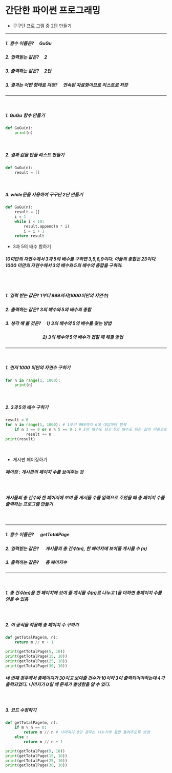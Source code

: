 # 간단한 파이썬 프로그래밍
+ 구구단 프로 그램 중 2단 만들기
---
##### 1. __함수 이름은?__ &nbsp;&nbsp;&nbsp;&nbsp;GuGu
##### 2. __입력받는 값은?__ &nbsp;&nbsp;&nbsp;&nbsp;2
##### 3. __출력하는 값은?__ &nbsp;&nbsp;&nbsp;&nbsp;2단
##### 3. __결과는 어떤 형태로 저장?__ &nbsp;&nbsp;&nbsp;&nbsp;연속된 자료형이므로 리스트로 저장
---
&nbsp;
##### 1. GuGu 함수 만들기
```python
def GuGu(n):
    print(n)
```
&nbsp;
##### 2. 결과 값을 만들 리스트 만들기
```python
def GuGu(n):
    result = []
```
&nbsp;
##### 3. while문을 사용하여 구구단 2단 만들기
```python
def GuGu(n):
    result = []
    i = 1
    while i < 10:
        result.append(n * i)
        i = i + 1
    return result
```


+ 3과 5의 배수 합하기
##### 10미만의 자연수에서 3과 5의 배수를 구하면 3,5,6,9이다. 이들의 총합은 23이다. 1000 미만의 자연수에서 3의 배수와 5의 배수의 총합을 구하라.
&nbsp;
---
##### 1. __입력 받는 값은?__ 1부터 999까지(1000미만의 자연수)
##### 2. __출력하는 값은?__ 3의 배수와 5의 배수의 총합
##### 3. __생각 해 볼 것은?__ &nbsp;&nbsp;&nbsp;&nbsp;1) 3의 배수와 5의 배수를 찾는 방법
##### &nbsp;&nbsp;&nbsp;&nbsp;&nbsp;&nbsp;&nbsp;&nbsp;&nbsp;&nbsp;&nbsp;&nbsp;&nbsp;&nbsp;&nbsp;&nbsp;&nbsp;&nbsp;&nbsp;&nbsp;&nbsp;&nbsp;&nbsp;&nbsp;&nbsp;&nbsp;&nbsp;&nbsp;&nbsp;&nbsp;&nbsp;&nbsp;&nbsp;&nbsp;&nbsp;2) 3의 배수와 5의 배수가 겹칠 때 해결 방법
---
&nbsp;
##### 1. 먼저 1000 미만의 자연수 구하기
```python
for n in range(1, 1000):
    print(n)
```
&nbsp;
##### 2. 3과 5의 배수 구하기
```python
result = 0
for n in range(1, 1000): # 1부터 999까지 n에 대입하여 반복
    if n 3 == 0 or n % 5 == 0 : # 3의 배수도 되고 5의 배수도 되는 값이 이중으로 더해지지 않기 위해 or 연산자 사용
         result += n
print(result)
```
&nbsp;
&nbsp;
+ 게시판 페이징하기
##### 페이징 : 게시판의 페이지 수를 보여주는 것
&nbsp;
##### 게시물의 총 건수와 한 페이지에 보여 줄 게시물 수를 입력으로 주었을 때 총 페이지 수를 출력하는 프로그램 만들기
&nbsp;

---
##### 1. __함수 이름은?__  &nbsp;&nbsp;&nbsp;&nbsp; getTotalPage
##### 2. __입력받는 값은?__ &nbsp;&nbsp;&nbsp;&nbsp; 게시물의 총 건수(m), 한 페이지에 보여줄 게시물 수 (n)
##### 3. __출력하는 값은?__ &nbsp;&nbsp;&nbsp;&nbsp; 총 페이지수

---
&nbsp;
##### 1. 총 건수(m)을 한 페이지에 보여 줄 게시물 수(n)로 나누고 1을 더하면 총페이지 수를 얻을 수 있음
&nbsp;
##### 2. 이 공식을 적용해 총 페이지 수 구하기
```python
def getTotalPage(m, n):
    return m // n + 1

print(getTotalPage(5, 10))
print(getTotalPage(15, 10))
print(getTotalPage(25, 10))
print(getTotalPage(30, 10))
```
##### 네 번째 경우에서 총페이지가 30이고 보여줄 건수가 10이라 3이 출력되어야하는데 4가 출력되었다. 나머지가 0일 때 문제가 발생함을 알 수 있다.
&nbsp;
##### 3. 코드 수정하기
```python
def getTotalPage(m, n):
    if m % n == 0:
        return m // n # 나머지가 0인 경우는 나누기의 몫만 돌려주도록 변경
    else :
        return m // n + 1

print(getTotalPage(5, 10))
print(getTotalPage(15, 10))
print(getTotalPage(25, 10))
print(getTotalPage(30, 10))
```
